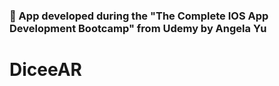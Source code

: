 
### 🎲 App developed during the "The Complete IOS App Development Bootcamp" from Udemy by Angela Yu

# DiceeAR

